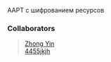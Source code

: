 
AAPT с шифрованием ресурсов










### Collaborators
> [Zhong Yin][1]<br>
> [4455jkjh][2]<br>

[1]: https://github.com/JohnnyYin
[2]: https://github.com/4455jkjh
